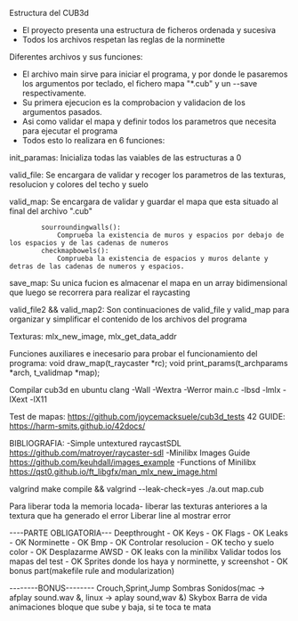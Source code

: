 Estructura del CUB3d
- El proyecto presenta una estructura de ficheros ordenada y sucesiva
- Todos los archivos respetan las reglas de la norminette

Diferentes archivos y sus funciones:
- El archivo main sirve para iniciar el programa, y por donde le pasaremos los argumentos
	por teclado, el fichero mapa "*.cub" y un --save respectivamente.
- Su primera ejecucion es la comprobacion y validacion de los argumentos pasados.
- Asi como validar el mapa y definir todos los parametros que necesita para ejecutar el programa
- Todos esto lo realizara en 6 funciones:

init_paramas: Inicializa todas las vaiables de las estructuras a 0

valid_file:	Se encargara de validar y recoger los parametros de las texturas,
			resolucion y colores del techo y suelo

valid_map:	Se encargara de validar y guardar el mapa que esta situado
			al final del archivo ".cub"

			sourroundingwalls(): 
				Comprueba la existencia de muros y espacios por debajo de los espacios y de las cadenas de numeros
			checkmapbowels(): 
				Comprueba la existencia de espacios y muros delante y detras de las cadenas de numeros y espacios.



save_map:	Su unica fucion es almacenar el mapa en un array bidimensional que luego se recorrera para realizar el raycasting

valid_file2 && valid_map2:	Son continuaciones de valid_file y valid_map para organizar y
							simplificar el contenido de los archivos del programa

Texturas:
	mlx_new_image, mlx_get_data_addr

Funciones auxiliares e inecesario para probar el funcionamiento del programa:
void	draw_map(t_raycaster *rc);
void	print_params(t_archparams	*arch, t_validmap *map);

Compilar cub3d en ubuntu
clang -Wall -Wextra -Werror main.c -lbsd -lmlx -lXext -lX11

Test de mapas:
	https://github.com/joycemacksuele/cub3d_tests
42 GUIDE:
https://harm-smits.github.io/42docs/

BIBLIOGRAFIA:
-Simple untextured raycastSDL
	https://github.com/matroyer/raycaster-sdl
-Minilibx Images Guide
	https://github.com/keuhdall/images_example
-Functions of Minilibx
	https://qst0.github.io/ft_libgfx/man_mlx_new_image.html


valgrind
make compile && valgrind --leak-check=yes ./a.out map.cub

Para liberar toda la memoria locada- liberar las texturas anteriores a la textura que ha generado el error
Liberar line al mostrar error


----PARTE OBLIGATORIA---
Deepthrought - OK
Keys - OK
Flags - OK
Leaks - OK
Norminette - OK
Bmp - OK
Controlar resolucion - OK
techo y suelo color - OK
Desplazarme AWSD - OK
leaks con la minilibx
Validar todos los mapas del test - OK
Sprites  donde los haya y norminette, y screenshot - OK
bonus part(makefile rule and modularization)

--------BONUS--------
Crouch,Sprint,Jump
Sombras
Sonidos(mac -> afplay sound.wav &, linux -> aplay sound,wav &)
Skybox
Barra de vida
animaciones
bloque que sube y baja, si te toca te mata
